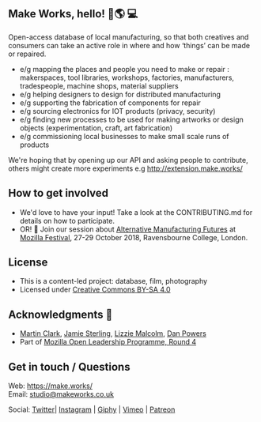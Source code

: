 ## Make Works, hello! :wrench::earth_americas: :computer: 
Open-access database of local manufacturing, so that both creatives and consumers can take an active role in where and how ‘things’ can be made or repaired.

* e/g mapping the places and people you need to make or repair : makerspaces, tool libraries, workshops, factories, manufacturers, tradespeople, machine shops, material suppliers
* e/g helping designers to design for distributed manufacturing
* e/g supporting the fabrication of components for repair
* e/g sourcing electronics for IOT products (privacy, security)
* e/g finding new processes to be used for making artworks or design objects (experimentation, craft, art fabrication)
* e/g commissioning local businesses to make small scale runs of products

We're hoping that by opening up our API and asking people to contribute, others might create more experiments e.g http://extension.make.works/

## How to get involved
* We'd love to have your input! Take a look at the CONTRIBUTING.md for details on how to participate.  
* OR! :calendar: Join our session about [Alternative Manufacturing Futures](https://github.com/MozillaFoundation/mozfest-program-2017/issues/440) at [Mozilla Festival](https://mozillafestival.org/), 27-29 October 2018, Ravensbourne College, London. 

## License
* This is a content-led project: database, film, photography
* Licensed under [Creative Commons BY-SA 4.0](https://creativecommons.org/licenses/by-sa/4.0/)

## Acknowledgments :clap:
* [Martin Clark](http://aniseed.co/), [Jamie Sterling](https://jamiesterling.co.uk/), [Lizzie Malcolm](https://rectangle.design/), [Dan Powers](https://rectangle.design/)
* Part of [Mozilla Open Leadership Programme, Round 4](https://medium.com/@MozOpenLeaders)

## Get in touch / Questions
Web: https://make.works/  
Email: studio@makeworks.co.uk

Social: [Twitter](https://twitter.com/thisismakeworks)| [Instagram](https://www.instagram.com/make_works/) | [Giphy](giphy.com/channel/makeworks) | [Vimeo](vimeo.com/makeworks) | [Patreon](patreon.com/makeworks)


